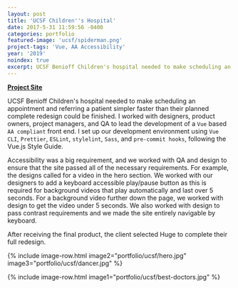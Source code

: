 ```yaml
---
layout: post
title: 'UCSF Children''s Hospital'
date: 2017-5-31 11:59:56 -0400
categories: portfolio
featured-image: 'ucsf/spiderman.png'
project-tags: 'Vue, AA Accessibility'
year: '2019'
noindex: true
excerpt: UCSF Benioff Children's hospital needed to make scheduling an appointment and referring a patient simpler faster than their planned complete redesign could be finished. I worked with designers, product owners, project managers, and QA to lead development of a `Vue` based `AA compliant` front end.
---
```


**[Project Site](https://about.ucsfbenioffchildrens.org/)**

UCSF Benioff Children's hospital needed to make scheduling an appointment and referring a patient simpler faster than their planned complete redesign could be finished. I worked with designers, product owners, project managers, and QA to lead the development of a `Vue` based `AA compliant` front end. I set up our development environment using `Vue CLI`, `Prettier`, `ESLint`, `stylelint`, `Sass`, and `pre-commit hooks`, following the Vue.js Style Guide.

Accessibility was a big requirement, and we worked with QA and design to ensure that the site passed all of the necessary requirements. For example, the designs called for a video in the hero section. We worked with our designers to add a keyboard accessible play/pause button as this is required for background videos that play automatically and last over 5 seconds. For a background video further down the page, we worked with design to get the video under 5 seconds. We also worked with design to pass contrast requirements and we made the site entirely navigable by keyboard.

After receiving the final product, the client selected Huge to complete their full redesign.

{% include image-row.html image2="portfolio/ucsf/hero.jpg" image3="portfolio/ucsf/dancer.jpg" %}

{% include image-row.html image1="portfolio/ucsf/best-doctors.jpg" %}





